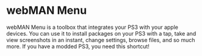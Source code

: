 # webMAN Menu
webMAN Menu is a toolbox that integrates your PS3 with your apple devices. You can use it to install packages on your PS3 with a tap, take and view screenshots in an instant, change settings, browse files, and so much more. If you have a modded PS3, you need this shortcut!
